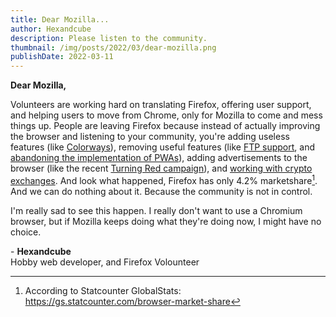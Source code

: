 ```yaml
---
title: Dear Mozilla...
author: Hexandcube
description: Please listen to the community.
thumbnail: /img/posts/2022/03/dear-mozilla.png
publishDate: 2022-03-11
---
```


**Dear Mozilla,**

Volunteers are working hard on translating Firefox, offering user support, and helping users to move from Chrome, only for Mozilla to come and mess things up. People are leaving Firefox because instead of actually improving the browser and listening to your community, you're adding useless features (like [Colorways](https://blog.mozilla.org/en/products/firefox/introducing-new-colorways-for-firefox-94/)), removing useful features (like [FTP support](https://blog.mozilla.org/security/2021/07/20/stopping-ftp-support-in-firefox-90/), and [abandoning the implementation of PWAs](https://bugzilla.mozilla.org/show_bug.cgi?id=1407202)), adding advertisements to the browser (like the recent [Turning Red campaign](https://blog.mozilla.org/en/products/firefox/true-colors-with-firefox-pixar-animation-studios-turning-red/)), and [working with crypto exchanges](https://twitter.com/mozilla/status/1476951030638260225). And look what happened, Firefox has only 4.2% marketshare[^1]. And we can do nothing about it. Because the community is not in control.

I'm really sad to see this happen. I really don't want to use a Chromium browser, but if Mozilla keeps doing what they're doing now, I might have no choice.


\- **Hexandcube**<br>
Hobby web developer, and Firefox Volounteer

[^1]: According to Statcounter GlobalStats: https://gs.statcounter.com/browser-market-share
